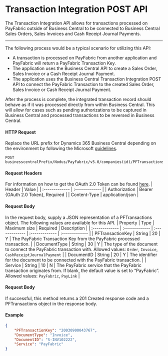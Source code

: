 Transaction Integration POST API
============

The Transaction Integration API allows for transactions processed on PayFabric outside of Business Central to be connected to Business Central Sales Orders, Sales Invoices and Cash Receipt Journal Payments.

---------
The following process would be a typical scenario for utilizing this API:

- A transaction is processed on PayFabric from another application and PayFabric will return a PayFabric Transaction Key. 
- The application uses the Business Central API to create a Sales Order, Sales Invoice or a Cash Receipt Journal Payment. 
- The application uses the Business Central Transaction Integration POST API to connect the PayFabric Transaction to the created Sales Order, Sales Invoice or Cash Receipt Journal Payment. 

After the process is complete, the integrated transaction record should behave as if it was processed directly from within Business Central. This will allow for cases such as pending authorizations to be captured in Business Central and processed transactions to be reversed in Business Central.

#### HTTP Request
Replace the URL prefix for Dynamics 365 Business Central depending on the environment by following the Microsoft [guidelines](https://learn.microsoft.com/en-us/dynamics365/business-central/dev-itpro/api-reference/v2.0/).
```
POST businesscentralPrefix/Nodus/PayFabric/v5.0/companies(id)/PFTransactions
```

#### Request Headers
For information on how to get the OAuth 2.0 Token can be found [here](https://learn.microsoft.com/en-us/dynamics365/business-central/dev-itpro/administration/automation-apis-using-s2s-authentication). 
| Header | Value |
| :------------- | :------------- | 
| Authorization | Bearer {OAuth 2.0 Token}, Required |
| Content-Type | application/json |

#### Request Body
In the request body, supply a JSON representation of a PFTransactions object. The following values are available for this API. 
| Property | Type | Maximum size | Required | Description |
| :------------- | :------------- |  :------------- |  :------------- |  :------------- | 
| PFTransactionKey | String | 20 | Y | The PayFabric Transaction Key from the PayFabric processed transaction. |
| DocumentType | String | 30 | Y | The type of the document to connect the PayFabric transaction with. Allowed values: `Order`,	`Invoice`,	`CashReceiptJournalPayment` |
| DocumentID | String | 20 | Y | The identifier for the document to be connected with the PayFabric transaction. |
| Service | String | 10 | N | The PayFabric service that the PayFabric transaction originates from. If blank, the default value is set to “PayFabric”. Allowed values: `PayFabric`, `PayLink` |

#### Request Body
If successful, this method returns a 201 Created response code and a PFTransactions object in the response body.

#### Example

```json
{
	"PFTransactionKey": "20030900043767",
	"DocumentType": "Invoice",
	"DocumentID": "S-INV102222",
	"Service": "PayFabric"
}
```


